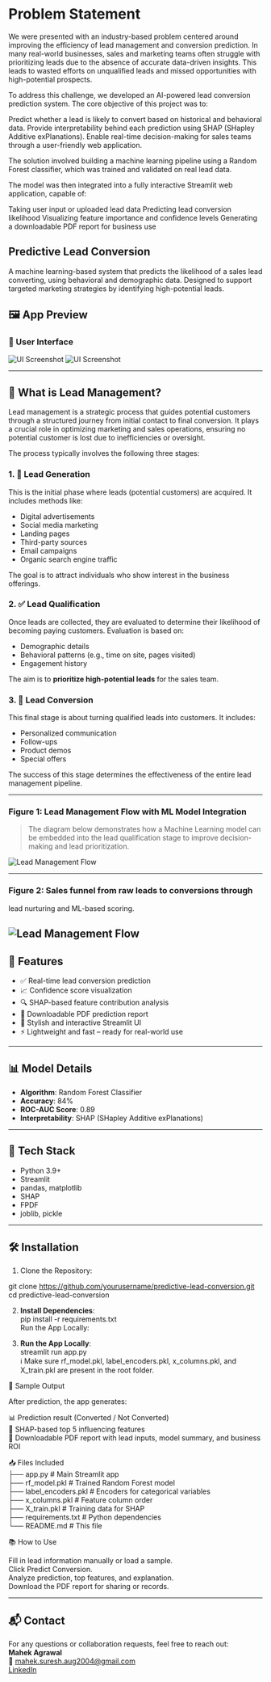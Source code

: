 # Problem Statement
We were presented with an industry-based problem centered around improving the efficiency of lead management and conversion prediction. In many real-world businesses, sales and marketing teams often struggle with prioritizing leads due to the absence of accurate data-driven insights. This leads to wasted efforts on unqualified leads and missed opportunities with high-potential prospects.

To address this challenge, we developed an AI-powered lead conversion prediction system. The core objective of this project was to:

Predict whether a lead is likely to convert based on historical and behavioral data.
Provide interpretability behind each prediction using SHAP (SHapley Additive exPlanations).
Enable real-time decision-making for sales teams through a user-friendly web application.

The solution involved building a machine learning pipeline using a Random Forest classifier, which was trained and validated on real lead data. 

The model was then integrated into a fully interactive Streamlit web application, capable of:

Taking user input or uploaded lead data
Predicting lead conversion likelihood
Visualizing feature importance and confidence levels
Generating a downloadable PDF report for business use


## Predictive Lead Conversion

A machine learning-based system that predicts the likelihood of a sales lead converting, using behavioral and demographic data. Designed to support targeted marketing strategies by identifying high-potential leads.
## 🖼️ App Preview

### 🎨 User Interface
![UI Screenshot](assets/Screenshot1.png)
![UI Screenshot](assets/Screenshot2.png)

---
## 🔄 What is Lead Management?

Lead management is a strategic process that guides potential customers through a structured journey from initial contact to final conversion. It plays a crucial role in optimizing marketing and sales operations, ensuring no potential customer is lost due to inefficiencies or oversight.

The process typically involves the following three stages:

### 1. 🎯 Lead Generation
This is the initial phase where leads (potential customers) are acquired. It includes methods like:
- Digital advertisements
- Social media marketing
- Landing pages
- Third-party sources
- Email campaigns
- Organic search engine traffic

The goal is to attract individuals who show interest in the business offerings.

### 2. ✅ Lead Qualification
Once leads are collected, they are evaluated to determine their likelihood of becoming paying customers. Evaluation is based on:
- Demographic details
- Behavioral patterns (e.g., time on site, pages visited)
- Engagement history

The aim is to **prioritize high-potential leads** for the sales team.

### 3. 💼 Lead Conversion
This final stage is about turning qualified leads into customers. It includes:
- Personalized communication
- Follow-ups
- Product demos
- Special offers

The success of this stage determines the effectiveness of the entire lead management pipeline.

---

### Figure 1: Lead Management Flow with ML Model Integration

> The diagram below demonstrates how a Machine Learning model can be embedded into the lead qualification stage to improve decision-making and lead prioritization.

![Lead Management Flow](assets/Screenshot5.png)  <!-- Replace with your actual image file path -->

---
### Figure 2: Sales funnel from raw leads to conversions through
lead nurturing and ML-based scoring.

![Lead Management Flow](assets/Screenshot3.png) 
---
## 🚀 Features

- ✅ Real-time lead conversion prediction
- 📈 Confidence score visualization
- 🔍 SHAP-based feature contribution analysis
- 📝 Downloadable PDF prediction report
- 🎨 Stylish and interactive Streamlit UI
- ⚡ Lightweight and fast – ready for real-world use

---

## 📊 Model Details

- **Algorithm**: Random Forest Classifier
- **Accuracy**: 84%
- **ROC-AUC Score**: 0.89
- **Interpretability**: SHAP (SHapley Additive exPlanations)

---

## 🧠 Tech Stack

- Python 3.9+
- Streamlit
- pandas, matplotlib
- SHAP
- FPDF
- joblib, pickle

---

## 🛠️ Installation

1. Clone the Repository:
    
git clone https://github.com/yourusername/predictive-lead-conversion.git        
cd predictive-lead-conversion      

2. **Install Dependencies**:     
pip install -r requirements.txt            
Run the App Locally:        

3. **Run the App Locally**:   
streamlit run app.py          
ℹ️ Make sure rf_model.pkl, label_encoders.pkl, x_columns.pkl, and X_train.pkl are present in the root folder.       

🧾 Sample Output

After prediction, the app generates:       

📊 Prediction result (Converted / Not Converted)       
📌 SHAP-based top 5 influencing features       
📄 Downloadable PDF report with lead inputs, model summary, and business ROI      

📥 Files Included      
├── app.py                    # Main Streamlit app    
├── rf_model.pkl              # Trained Random Forest model    
├── label_encoders.pkl        # Encoders for categorical variables     
├── x_columns.pkl             # Feature column order     
├── X_train.pkl               # Training data for SHAP     
├── requirements.txt          # Python dependencies     
└── README.md                 # This file     

📚 How to Use   

Fill in lead information manually or load a sample.    
Click Predict Conversion.    
Analyze prediction, top features, and explanation.    
Download the PDF report for sharing or records.   

---

## 📬 Contact

For any questions or collaboration requests, feel free to reach out:       
**Mahek Agrawal**       
📧 mahek.suresh.aug2004@gmail.com      
[LinkedIn](https://linkedin.com/in/mahek-agrawal-503819255)    

